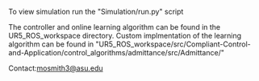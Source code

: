 To view simulation run the "Simulation/run.py" script

The controller and online learning algorithm can be found in the UR5_ROS_workspace directory. Custom implmentation of the learning algorithm can be found in "UR5_ROS_workspace/src/Compliant-Control-and-Application/control_algorithms/admittance/src/Admittance/"

Contact:mosmith3@asu.edu
